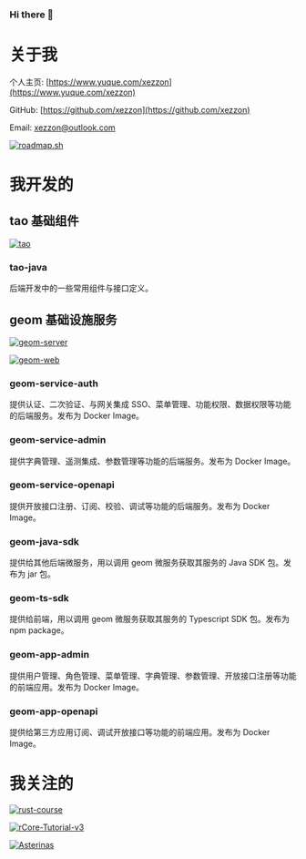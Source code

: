 ### Hi there 👋

<!--
**xezzon/xezzon** is a ✨ _special_ ✨ repository because its `README.md` (this file) appears on your GitHub profile.

Here are some ideas to get you started:

- 🔭 I’m currently working on ...
- 🌱 I’m currently learning ...
- 👯 I’m looking to collaborate on ...
- 🤔 I’m looking for help with ...
- 💬 Ask me about ...
- 📫 How to reach me: ...
- 😄 Pronouns: ...
- ⚡ Fun fact: ...
-->

# 关于我

个人主页: [https://www.yuque.com/xezzon](https://www.yuque.com/xezzon)

GitHub: [https://github.com/xezzon](https://github.com/xezzon)

Email: [xezzon@outlook.com](mailto:xezzon@outlook.com)

[![roadmap.sh](https://api.roadmap.sh/v1-badge/wide/65b84cad0c548122835d009d?variant=dark&roadmaps=devops%2Csoftware-architect%2Crust)](https://roadmap.sh)

# 我开发的

## tao 基础组件

[![tao](https://github-readme-stats.vercel.app/api/pin/?username=xezzon&repo=tao)](https://github.com/xezzon/tao)

### tao-java

后端开发中的一些常用组件与接口定义。

## geom 基础设施服务

[![geom-server](https://github-readme-stats.vercel.app/api/pin/?username=xezzon&repo=geom-spring-boot)](https://github.com/xezzon/geom-spring-boot)

[![geom-web](https://github-readme-stats.vercel.app/api/pin/?username=xezzon&repo=geom-web)](https://github.com/xezzon/geom-web)

### geom-service-auth

提供认证、二次验证、与网关集成 SSO、菜单管理、功能权限、数据权限等功能的后端服务。发布为 Docker Image。

### geom-service-admin

提供字典管理、遥测集成、参数管理等功能的后端服务。发布为 Docker Image。

### geom-service-openapi

提供开放接口注册、订阅、校验、调试等功能的后端服务。发布为 Docker Image。

### geom-java-sdk

提供给其他后端微服务，用以调用 geom 微服务获取其服务的 Java SDK 包。发布为 jar 包。

### geom-ts-sdk

提供给前端，用以调用 geom 微服务获取其服务的 Typescript SDK 包。发布为 npm package。

### geom-app-admin

提供用户管理、角色管理、菜单管理、字典管理、参数管理、开放接口注册等功能的前端应用。发布为 Docker Image。

### geom-app-openapi

提供给第三方应用订阅、调试开放接口等功能的前端应用。发布为 Docker Image。

# 我关注的

[![rust-course](https://github-readme-stats.vercel.app/api/pin/?username=sunface&repo=rust-course)](https://github.com/sunface/rust-course)

[![rCore-Tutorial-v3](https://github-readme-stats.vercel.app/api/pin/?username=rcore-os&repo=rCore-Tutorial-v3)](https://github.com/rcore-os/rCore-Tutorial-v3)

[![Asterinas](https://github-readme-stats.vercel.app/api/pin/?username=asterinas&repo=asterinas)](https://github.com/asterinas/asterinas)

